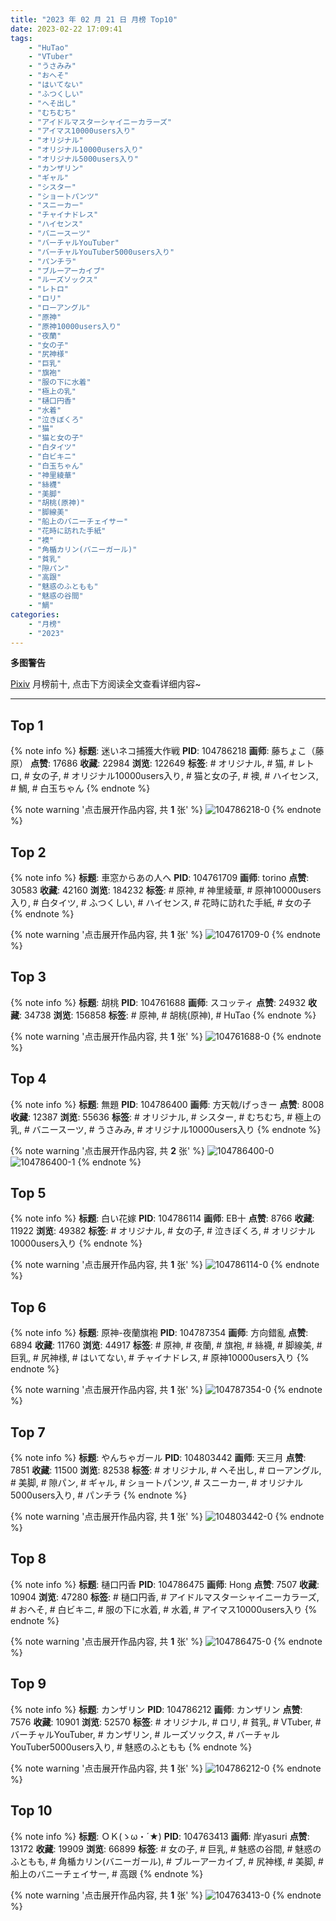 ```yaml
---
title: "2023 年 02 月 21 日 月榜 Top10"
date: 2023-02-22 17:09:41
tags:
    - "HuTao"
    - "VTuber"
    - "うさみみ"
    - "おへそ"
    - "はいてない"
    - "ふつくしい"
    - "へそ出し"
    - "むちむち"
    - "アイドルマスターシャイニーカラーズ"
    - "アイマス10000users入り"
    - "オリジナル"
    - "オリジナル10000users入り"
    - "オリジナル5000users入り"
    - "カンザリン"
    - "ギャル"
    - "シスター"
    - "ショートパンツ"
    - "スニーカー"
    - "チャイナドレス"
    - "ハイセンス"
    - "バニースーツ"
    - "バーチャルYouTuber"
    - "バーチャルYouTuber5000users入り"
    - "パンチラ"
    - "ブルーアーカイブ"
    - "ルーズソックス"
    - "レトロ"
    - "ロリ"
    - "ローアングル"
    - "原神"
    - "原神10000users入り"
    - "夜蘭"
    - "女の子"
    - "尻神様"
    - "巨乳"
    - "旗袍"
    - "服の下に水着"
    - "極上の乳"
    - "樋口円香"
    - "水着"
    - "泣きぼくろ"
    - "猫"
    - "猫と女の子"
    - "白タイツ"
    - "白ビキニ"
    - "白玉ちゃん"
    - "神里綾華"
    - "絲襪"
    - "美脚"
    - "胡桃(原神)"
    - "脚線美"
    - "船上のバニーチェイサー"
    - "花時に訪れた手紙"
    - "襖"
    - "角楯カリン(バニーガール)"
    - "貧乳"
    - "隙パン"
    - "高跟"
    - "魅惑のふともも"
    - "魅惑の谷間"
    - "鯛"
categories:
    - "月榜"
    - "2023"
---
```


<i class="fa fa-triangle-exclamation"></i>**多图警告**<i class="fa fa-triangle-exclamation"></i>

[Pixiv](https://www.pixiv.net/) 月榜前十, 点击下方阅读全文查看详细内容~

<!-- more -->

---

## Top 1

{% note info %}
**标题**: 迷いネコ捕獲大作戦
**PID**: 104786218 **画师**: 藤ちょこ（藤原）
**点赞**: 17686 **收藏**: 22984 **浏览**: 122649
**标签**: # オリジナル, # 猫, # レトロ, # 女の子, # オリジナル10000users入り, # 猫と女の子, # 襖, # ハイセンス, # 鯛, # 白玉ちゃん
{% endnote %}

{% note warning '点击展开作品内容, 共 **1** 张' %}
![104786218-0](https://i.pixiv.re/img-original/img/2023/01/25/00/00/46/104786218_p0.png)
{% endnote %}

## Top 2

{% note info %}
**标题**: 車窓からあの人へ
**PID**: 104761709 **画师**: torino
**点赞**: 30583 **收藏**: 42160 **浏览**: 184232
**标签**: # 原神, # 神里綾華, # 原神10000users入り, # 白タイツ, # ふつくしい, # ハイセンス, # 花時に訪れた手紙, # 女の子
{% endnote %}

{% note warning '点击展开作品内容, 共 **1** 张' %}
![104761709-0](https://i.pixiv.re/img-original/img/2023/01/24/00/00/35/104761709_p0.jpg)
{% endnote %}

## Top 3

{% note info %}
**标题**: 胡桃
**PID**: 104761688 **画师**: スコッティ
**点赞**: 24932 **收藏**: 34738 **浏览**: 156858
**标签**: # 原神, # 胡桃(原神), # HuTao
{% endnote %}

{% note warning '点击展开作品内容, 共 **1** 张' %}
![104761688-0](https://i.pixiv.re/img-original/img/2023/01/24/00/00/29/104761688_p0.jpg)
{% endnote %}

## Top 4

{% note info %}
**标题**: 無題
**PID**: 104786400 **画师**: 方天戟/げっきー
**点赞**: 8008 **收藏**: 12387 **浏览**: 55636
**标签**: # オリジナル, # シスター, # むちむち, # 極上の乳, # バニースーツ, # うさみみ, # オリジナル10000users入り
{% endnote %}

{% note warning '点击展开作品内容, 共 **2** 张' %}
![104786400-0](https://i.pixiv.re/img-original/img/2023/01/25/00/03/07/104786400_p0.jpg)
![104786400-1](https://i.pixiv.re/img-original/img/2023/01/25/00/03/07/104786400_p1.jpg)
{% endnote %}

## Top 5

{% note info %}
**标题**: 白い花嫁
**PID**: 104786114 **画师**: EB十
**点赞**: 8766 **收藏**: 11922 **浏览**: 49382
**标签**: # オリジナル, # 女の子, # 泣きぼくろ, # オリジナル10000users入り
{% endnote %}

{% note warning '点击展开作品内容, 共 **1** 张' %}
![104786114-0](https://i.pixiv.re/img-original/img/2023/01/25/00/00/14/104786114_p0.jpg)
{% endnote %}

## Top 6

{% note info %}
**标题**: 原神-夜蘭旗袍
**PID**: 104787354 **画师**: 方向錯亂
**点赞**: 6894 **收藏**: 11760 **浏览**: 44917
**标签**: # 原神, # 夜蘭, # 旗袍, # 絲襪, # 脚線美, # 巨乳, # 尻神様, # はいてない, # チャイナドレス, # 原神10000users入り
{% endnote %}

{% note warning '点击展开作品内容, 共 **1** 张' %}
![104787354-0](https://i.pixiv.re/img-original/img/2023/01/25/00/36/58/104787354_p0.jpg)
{% endnote %}

## Top 7

{% note info %}
**标题**: やんちゃガール
**PID**: 104803442 **画师**: 天三月
**点赞**: 7851 **收藏**: 11500 **浏览**: 82538
**标签**: # オリジナル, # へそ出し, # ローアングル, # 美脚, # 隙パン, # ギャル, # ショートパンツ, # スニーカー, # オリジナル5000users入り, # パンチラ
{% endnote %}

{% note warning '点击展开作品内容, 共 **1** 张' %}
![104803442-0](https://i.pixiv.re/img-original/img/2023/01/25/19/47/00/104803442_p0.png)
{% endnote %}

## Top 8

{% note info %}
**标题**: 樋口円香
**PID**: 104786475 **画师**: Hong
**点赞**: 7507 **收藏**: 10904 **浏览**: 47280
**标签**: # 樋口円香, # アイドルマスターシャイニーカラーズ, # おへそ, # 白ビキニ, # 服の下に水着, # 水着, # アイマス10000users入り
{% endnote %}

{% note warning '点击展开作品内容, 共 **1** 张' %}
![104786475-0](https://i.pixiv.re/img-original/img/2023/01/25/00/04/56/104786475_p0.jpg)
{% endnote %}

## Top 9

{% note info %}
**标题**: カンザリン
**PID**: 104786212 **画师**: カンザリン
**点赞**: 7576 **收藏**: 10901 **浏览**: 52570
**标签**: # オリジナル, # ロリ, # 貧乳, # VTuber, # バーチャルYouTuber, # カンザリン, # ルーズソックス, # バーチャルYouTuber5000users入り, # 魅惑のふともも
{% endnote %}

{% note warning '点击展开作品内容, 共 **1** 张' %}
![104786212-0](https://i.pixiv.re/img-original/img/2023/01/25/00/00/44/104786212_p0.png)
{% endnote %}

## Top 10

{% note info %}
**标题**: ＯＫ(ゝω・´★)
**PID**: 104763413 **画师**: 岸yasuri
**点赞**: 13172 **收藏**: 19909 **浏览**: 66899
**标签**: # 女の子, # 巨乳, # 魅惑の谷間, # 魅惑のふともも, # 角楯カリン(バニーガール), # ブルーアーカイブ, # 尻神様, # 美脚, # 船上のバニーチェイサー, # 高跟
{% endnote %}

{% note warning '点击展开作品内容, 共 **1** 张' %}
![104763413-0](https://i.pixiv.re/img-original/img/2023/01/24/00/56/59/104763413_p0.png)
{% endnote %}
